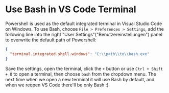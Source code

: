 # Use Bash in VS Code Terminal

Powershell is used as the default integrated terminal in Visual Studio Code on Windows. To use Bash, choose `File > Preferences > Settings`, add the following line into the right "User Settings"("Benutzereinstellungen") panel to overwrite the default path of Powershell:

```json
{
  "terminal.integrated.shell.windows": "C:\\path\\to\\bash.exe"
}
```

Save the settings, open the terminal, click the `+` button or use `Ctrl + Shift + Ö` to open a terminal, then choose `bash` from the dropdown menu. The next time when we open a new terminal it will use Bash by default, and when we reopen VS Code there'll be only Bash :)
